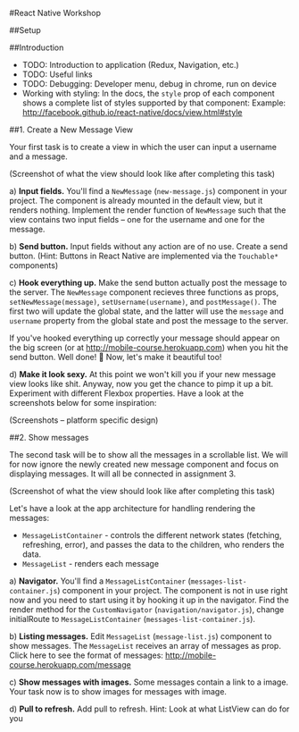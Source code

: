 #React Native Workshop

##Setup

##Introduction
- TODO: Introduction to application (Redux, Navigation, etc.)
- TODO: Useful links
- TODO: Debugging: Developer menu, debug in chrome, run on device
- Working with styling: In the docs, the `style` prop of each component shows a complete list of styles supported by that component: Example: http://facebook.github.io/react-native/docs/view.html#style

##1. Create a New Message View

Your first task is to create a view in which the user can input a username and a message.

(Screenshot of what the view should look like after completing this task)

a) __Input fields.__ You'll find a `NewMessage` (`new-message.js`) component in your project. The component is already mounted in the default view, but it renders nothing. Implement the render function of `NewMessage` such that the view contains two input fields – one for the username and one for the message.

b) __Send button.__ Input fields without any action are of no use. Create a send button. (Hint: Buttons in React Native are implemented via the `Touchable*` components)

c) __Hook everything up.__ Make the send button actually post the message to the server. The `NewMessage` component recieves three functions as props, `setNewMessage(message)`, `setUsername(username)`, and `postMessage()`. The first two will update the global state, and the latter will use the `message` and `username` property from the global state and post the message to the server.

If you've hooked everything up correctly your message should appear on the big screen (or at http://mobile-course.herokuapp.com) when you hit the send button. Well done! :punch: Now, let's make it beautiful too!

d) __Make it look sexy.__ At this point we won't kill you if your new message view looks like shit. Anyway, now you get the chance to pimp it up a bit. Experiment with different Flexbox properties. Have a look at the screenshots below for some inspiration:

(Screenshots – platform specific design)

##2. Show messages

The second task will be to show all the messages in a scrollable list. We will for now ignore the newly created new message component and focus on displaying messages. It will all be connected in assignment 3.

(Screenshot of what the view should look like after completing this task)

Let's have a look at the app architecture for handling rendering the messages:

- `MessageListContainer` - controls the different network states (fetching, refreshing, error), and passes the data to the children, who renders the data.
- `MessageList` - renders each message

a) __Navigator.__ You'll find a `MessageListContainer` (`messages-list-container.js`) component in your project. The component is not in use right now and you need to start using it by hooking it up in the navigator. Find the render method for the `CustomNavigator` (`navigation/navigator.js`), change initialRoute to `MessageListContainer` (`messages-list-container.js`).

b) __Listing messages.__ Edit `MessageList` (`message-list.js`) component to show messages. The `MessageList` receives an array of messages as prop. Click here to see the format of messages:
http://mobile-course.herokuapp.com/message

c) __Show messages with images.__ Some messages contain a link to a image. Your task now is to show images for messages with image.

d) __Pull to refresh.__ Add pull to refresh. Hint: Look at what ListView can do for you
